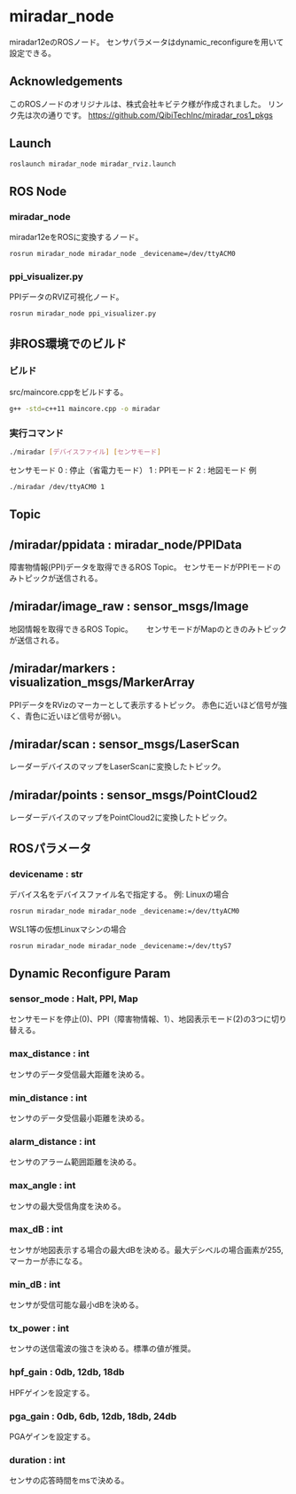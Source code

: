 # miradar_node
miradar12eのROSノード。
センサパラメータはdynamic_reconfigureを用いて設定できる。


## Acknowledgements
このROSノードのオリジナルは、株式会社キビテク様が作成されました。
リンク先は次の通りです。
https://github.com/QibiTechInc/miradar_ros1_pkgs

## Launch
```bash
roslaunch miradar_node miradar_rviz.launch
```

## ROS Node
### miradar_node
miradar12eをROSに変換するノード。
```bash
rosrun miradar_node miradar_node _devicename=/dev/ttyACM0
```

### ppi_visualizer.py
PPIデータのRVIZ可視化ノード。
```bash
rosrun miradar_node ppi_visualizer.py
```


## 非ROS環境でのビルド
### ビルド
src/maincore.cppをビルドする。
```bash
g++ -std=c++11 maincore.cpp -o miradar
```
### 実行コマンド
```bash
./miradar [デバイスファイル] [センサモード]
```
センサモード
0 : 停止（省電力モード）
1 : PPIモード
2 : 地図モード
例
```bash
./miradar /dev/ttyACM0 1
```


## Topic
## /miradar/ppidata : miradar_node/PPIData
障害物情報(PPI)データを取得できるROS Topic。
センサモードがPPIモードのみトピックが送信される。

## /miradar/image_raw : sensor_msgs/Image
地図情報を取得できるROS Topic。　　
センサモードがMapのときのみトピックが送信される。

## /miradar/markers : visualization_msgs/MarkerArray
PPIデータをRVizのマーカーとして表示するトピック。
赤色に近いほど信号が強く、青色に近いほど信号が弱い。

## /miradar/scan : sensor_msgs/LaserScan
レーダーデバイスのマップをLaserScanに変換したトピック。

## /miradar/points : sensor_msgs/PointCloud2
レーダーデバイスのマップをPointCloud2に変換したトピック。



## ROSパラメータ
### devicename : str
デバイス名をデバイスファイル名で指定する。
例:
Linuxの場合
```bash
rosrun miradar_node miradar_node _devicename:=/dev/ttyACM0
```
WSL1等の仮想Linuxマシンの場合
```bash
rosrun miradar_node miradar_node _devicename:=/dev/ttyS7
```

## Dynamic Reconfigure Param
### sensor_mode : Halt, PPI, Map
センサモードを停止(0)、PPI（障害物情報、1）、地図表示モード(2)の3つに切り替える。

### max_distance : int
センサのデータ受信最大距離を決める。

### min_distance : int
センサのデータ受信最小距離を決める。

### alarm_distance : int
センサのアラーム範囲距離を決める。

### max_angle : int
センサの最大受信角度を決める。

### max_dB : int
センサが地図表示する場合の最大dBを決める。最大デシベルの場合画素が255, マーカーが赤になる。

### min_dB : int
センサが受信可能な最小dBを決める。

### tx_power : int
センサの送信電波の強さを決める。標準の値が推奨。

### hpf_gain : 0db, 12db, 18db
HPFゲインを設定する。

### pga_gain : 0db, 6db, 12db, 18db, 24db
PGAゲインを設定する。

### duration : int
センサの応答時間をmsで決める。
